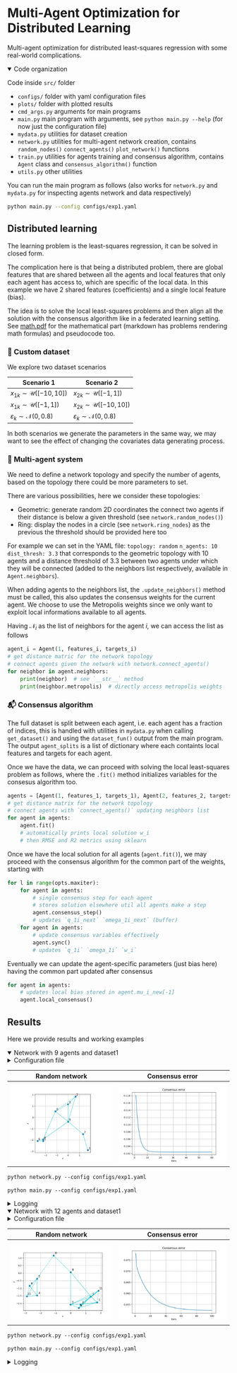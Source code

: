 # Multi-Agent Optimization for Distributed Learning

Multi-agent optimization for distributed least-squares regression with some real-world complications.

<details open>
<summary>Code organization</summary>

Code inside `src/` folder

- `configs/` folder with yaml configuration files
- `plots/` folder with plotted results
- `cmd_args.py` arguments for main programs
- `main.py` main program with arguments, see `python main.py --help` (for now just the configuration file)
- `mydata.py` utilities for dataset creation
- `network.py` utilities for multi-agent network creation, contains `random_nodes()` `connect_agents()` `plot_network()` functions
- `train.py` utilities for agents training and consensus algorithm, contains `Agent` class and `consensus_algorithm()` function
- `utils.py` other utilities

</details>

You can run the main program as follows (also works for `network.py` and `mydata.py` for inspecting agents network and data respectively)

```bash
python main.py --config configs/exp1.yaml
```

## Distributed learning

The learning problem is the least-squares regression, it can be solved in closed form.

The complication here is that being a distributed problem, there are global features that are shared between all the agents and local features that only each agent has access to, which are specific of the local data. In this example we have 2 shared features (coefficients) and a single local feature (bias).

The idea is to solve the local least-squares problems and then align all the solution with the consensus algorithm like in a federated learning setting. See [math.pdf](math.pdf) for the mathematical part (markdown has problems rendering math formulas) and pseudocode too.

### :file_folder: Custom dataset

We explore two dataset scenarios

Scenario 1 | Scenario 2
---------- | ----------
$x_{1k}\sim\mathcal{U}([-10,10])$ | $x_{2k}\sim\mathcal{U}([-1,1])$
$x_{1k}\sim\mathcal{U}([-1,1])$ | $x_{2k}\sim\mathcal{U}([-10,10])$ 
$\varepsilon_k\sim\mathcal{N}(0,0.8)$ | $\varepsilon_k\sim\mathcal{N}(0,0.8)$

In both scenarios we generate the parameters in the same way, we may want to see the effect of changing the covariates data generating process.

### :busts_in_silhouette: Multi-agent system

We need to define a network topology and specify the number of agents, based on the topology there could be more parameters to set.

There are various possibilities, here we consider these topologies:
- Geometric: generate random 2D coordinates the connect two agents if their distance is below a given threshold (see `network.random_nodes()`)
- Ring: display the nodes in a circle (see `network.ring_nodes`) as the previous the threshold should be provided here too

For example we can set in the YAML file: `topology: random` `n_agents: 10` `dist_thresh: 3.3` that corresponds to the geometric topology with 10 agents and a distance threshold of 3.3 between two agents under which they will be connected (added to the neighbors list respectively, available in `Agent.neighbors`).

When adding agents to the neighbors list, the `.update_neighbors()` method must be called, this also updates the consensus weights for the current agent. We choose to use the Metropolis weights since we only want to exploit local informations available to all agents.

Having $\mathcal{N}_i$ as the list of neighbors for the agent $i$, we can access the list as follows

```python
agent_i = Agent(1, features_i, targets_i)
# get distance matric for the network topology
# connect agents given the network with network.connect_agents()
for neighbor in agent.neighbors:
    print(neighbor)  # see `__str__` method
    print(neighbor.metropolis)  # directly access metropolis weights
```

### :mailbox_with_mail: Consensus algorithm

The full dataset is split between each agent, i.e. each agent has a fraction of indices, this is handled with utilities in `mydata.py` when calling `get_dataset()` and using the `dataset_fun()` output from the main program. The output `agent_splits` is a list of dictionary where each containts local features and targets for each agent.

Once we have the data, we can proceed with solving the local least-squares problem as follows, where the `.fit()` method initializes variables for the consesus algorithm too.

```python
agents = [Agent(1, features_1, targets_1), Agent(2, features_2, targets_2)]
# get distance matrix for the network topology
# connect agents with `connect_agents()` updating neighbors list
for agent in agents:
    agent.fit()
    # automatically prints local solution w_i
    # then RMSE and R2 metrics using sklearn
```

Once we have the local solution for all agents (`agent.fit()`), we may proceed with the consensus algorithm for the common part of the weights, starting with

```python
for l in range(opts.maxiter):
    for agent in agents:
        # single consensus step for each agent
        # stores solution elsewhere util all agents make a step
        agent.consensus_step()
        # updates `q_1i_next` `omega_1i_next` (buffer)
    for agent in agents:
        # update consensus variables effectively
        agent.sync()
        # updates `q_1i` `omega_1i` `w_i`
```

Eventually we can update the agent-specific parameters (just bias here) having the common part updated after consensus

```python
for agent in agents:
    # updates local bias stored in agent.mu_i_new[-1]
    agent.local_consensus()
```

## Results

Here we provide results and working examples

<details open>
<summary>Network with 9 agents and dataset1</summary>

<details>
<summary>Configuration file</summary>

- `seed: 42`
- `dataset: dataset1`
- `n_samples: 12000`
- `n_agents: 9`
- `topology: random`
- `grid_size: 5`
- `dist_thresh: 2.8`
- `maxiter: 60`
- `experiment_name: data1_rand9`
- `log_every: 15`

</details>

Random network | Consensus error
-------------- | ----------------
![network](src/plots/random9.png) | ![error](src/plots/data1_rand9.png)

```
python network.py --config configs/exp1.yaml
```

```
python main.py --config configs/exp1.yaml
```

<details>
<summary>Logging</summary>

```
Agent 0, w_i=[ 0.3924 -0.8844  0.1844]
Agent 1, w_i=[ 0.5646 -1.7176  0.1032]
Agent 2, w_i=[ 0.0105 -1.6111  0.5271]
Agent 3, w_i=[ 0.8012 -1.3788  0.4398]
Agent 4, w_i=[ 0.6964 -1.433  -0.1841]
Agent 5, w_i=[ 0.5154 -1.6344  0.7982]
Agent 6, w_i=[ 0.5105 -1.5002  0.412 ]
Agent 7, w_i=[ 0.8251 -1.4701  0.4211]
Agent 8, w_i=[ 0.7572 -1.572   0.8429]
Synthetic w_i_avg=[ 0.5637 -1.4668  0.3939]

Agent 0 local solution w_i=[ 0.3911 -0.8895  0.1921], RMSE=0.80, R2=0.90
Agent 1 local solution w_i=[ 0.5621 -1.7148  0.0924], RMSE=0.80, R2=0.95
Agent 2 local solution w_i=[ 0.0121 -1.5751  0.5094], RMSE=0.80, R2=0.57
Agent 3 local solution w_i=[ 0.8016 -1.4482  0.4346], RMSE=0.77, R2=0.97
Agent 4 local solution w_i=[ 0.6936 -1.4033 -0.2047], RMSE=0.76, R2=0.97
Agent 5 local solution w_i=[ 0.5184 -1.6283  0.8378], RMSE=0.80, R2=0.94
Agent 6 local solution w_i=[ 0.5038 -1.5415  0.3927], RMSE=0.81, R2=0.93
Agent 7 local solution w_i=[ 0.827  -1.5578  0.3871], RMSE=0.80, R2=0.97
Agent 8 local solution w_i=[ 0.7585 -1.5733  0.8624], RMSE=0.81, R2=0.97
Local w_i_avg=[ 0.5631 -1.4813  0.3893] RMSE_avg=0.79 R2_avg=0.91

Iteration [1/60] cons_err=0.118168
  w_i_avg=[ 0.5763 -1.473   0.3893] RMSE_avg=1.34 R2_avg=0.37
Iteration [16/60] cons_err=0.102429
  w_i_avg=[ 0.5614 -1.447   0.3893] RMSE_avg=1.43 R2_avg=0.10                                                                                               
Iteration [31/60] cons_err=0.102381
  w_i_avg=[ 0.5607 -1.4461  0.3893] RMSE_avg=1.44 R2_avg=0.09                                                                                               
Iteration [46/60] cons_err=0.102381
  w_i_avg=[ 0.5606 -1.446   0.3893] RMSE_avg=1.44 R2_avg=0.09                                                                                               
Iteration [60/60] cons_err=0.102381
  w_i_avg=[ 0.5606 -1.446   0.3893] RMSE_avg=1.44 R2_avg=0.09

Agent 0, w_i=[ 0.5606 -1.446   0.1967], RMSE=1.32, R2=0.72
Agent 1, w_i=[ 0.5606 -1.446   0.0916], RMSE=0.82, R2=0.94
Agent 2, w_i=[ 0.5606 -1.446   0.5685], RMSE=3.27, R2=-6.27
Agent 3, w_i=[ 0.5606 -1.446   0.4015], RMSE=1.58, R2=0.89
Agent 4, w_i=[ 0.5606 -1.446  -0.2087], RMSE=1.08, R2=0.93
Agent 5, w_i=[ 0.5606 -1.446   0.8469], RMSE=0.84, R2=0.93
Agent 6, w_i=[ 0.5606 -1.446   0.3997], RMSE=0.87, R2=0.92
Agent 7, w_i=[ 0.5606 -1.446   0.3883], RMSE=1.72, R2=0.88
Agent 8, w_i=[ 0.5606 -1.446   0.868 ], RMSE=1.42, R2=0.91

w_i_avg=[ 0.5606 -1.446   0.3947] RMSE_avg=1.44 R2_avg=0.09  
```

</details>

</details>

<details open>
<summary>Network with 12 agents and dataset1</summary>

<details>
<summary>Configuration file</summary>

- `seed: 42`
- `dataset: dataset1`
- `n_samples: 20000`
- `n_agents: 12`
- `topology: random`
- `grid_size: 5`
- `dist_thresh: 2.2`
- `maxiter: 100`
- `experiment_name: data1_rand12`
- `log_every: 15`

</details>

Random network | Consensus error
-------------- | ----------------
![network](src/plots/random12.png) | ![error](src/plots/data1_rand12.png)

```
python network.py --config configs/exp1.yaml
```

```
python main.py --config configs/exp1.yaml
```

<details>
<summary>Logging</summary>

```
Agent 0, w_i=[ 0.3207 -1.589   0.1462]
Agent 1, w_i=[ 0.9927 -1.5415  0.3978]
Agent 2, w_i=[ 0.1778 -1.335   0.2539]
Agent 3, w_i=[ 0.5452 -1.6204  0.0626]
Agent 4, w_i=[ 0.4901 -1.2099  0.2077]
Agent 5, w_i=[ 0.2651 -1.1861 -0.4145]
Agent 6, w_i=[ 0.8328 -2.1729  0.2535]
Agent 7, w_i=[ 0.5711 -1.8299  0.0889]
Agent 8, w_i=[ 0.8641 -1.7585  0.2258]
Agent 9, w_i=[ 0.1717 -2.5398 -0.0461]
Agent 10, w_i=[ 1.2962 -1.1216  0.373 ]
Agent 11, w_i=[ 0.9755 -1.6745  0.4874]
Synthetic w_i_avg=[ 0.6253 -1.6316  0.1697]

Agent 0 local solution w_i=[ 0.3204 -1.5821  0.12  ], RMSE=0.82, R2=0.87
Agent 1 local solution w_i=[ 0.9894 -1.5193  0.3872], RMSE=0.83, R2=0.98
Agent 2 local solution w_i=[ 0.1836 -1.3317  0.2344], RMSE=0.80, R2=0.73
Agent 3 local solution w_i=[ 0.54   -1.6427  0.021 ], RMSE=0.75, R2=0.95
Agent 4 local solution w_i=[ 0.4871 -1.2323  0.2445], RMSE=0.81, R2=0.93
Agent 5 local solution w_i=[ 0.2662 -1.244  -0.3933], RMSE=0.79, R2=0.82
Agent 6 local solution w_i=[ 0.8307 -2.1222  0.2752], RMSE=0.83, R2=0.97
Agent 7 local solution w_i=[ 0.5727 -1.8558  0.1021], RMSE=0.77, R2=0.96
Agent 8 local solution w_i=[ 0.8691 -1.7495  0.2292], RMSE=0.79, R2=0.98
Agent 9 local solution w_i=[ 0.1768 -2.5316 -0.0764], RMSE=0.81, R2=0.83
Agent 10 local solution w_i=[ 1.3008 -1.1589  0.3739], RMSE=0.81, R2=0.99
Agent 11 local solution w_i=[ 0.9806 -1.6607  0.4965], RMSE=0.79, R2=0.98
Local w_i_avg=[ 0.6264 -1.6359  0.1679] RMSE_avg=0.80 R2_avg=0.91

Iteration [001/100] cons_err=0.077981
  w_i_avg=[ 0.6327 -1.6719  0.1679] RMSE_avg=1.83 R2_avg=0.43                                                                                               
Iteration [016/100] cons_err=0.061298
  w_i_avg=[ 0.6341 -1.6904  0.1679] RMSE_avg=2.00 R2_avg=0.31                                                                                               
Iteration [031/100] cons_err=0.056201
  w_i_avg=[ 0.6306 -1.6992  0.1679] RMSE_avg=1.99 R2_avg=0.32                                                                                               
Iteration [046/100] cons_err=0.053975
  w_i_avg=[ 0.6284 -1.7049  0.1679] RMSE_avg=1.99 R2_avg=0.32                                                                                               
Iteration [061/100] cons_err=0.053000
  w_i_avg=[ 0.6269 -1.7087  0.1679] RMSE_avg=1.99 R2_avg=0.32                                                                                               
Iteration [076/100] cons_err=0.052573
  w_i_avg=[ 0.6259 -1.7112  0.1679] RMSE_avg=1.99 R2_avg=0.32                                                                                               
Iteration [091/100] cons_err=0.052386
  w_i_avg=[ 0.6253 -1.7128  0.1679] RMSE_avg=1.99 R2_avg=0.32                                                                                               
Iteration [100/100] cons_err=0.052329
  w_i_avg=[ 0.625  -1.7135  0.1679] RMSE_avg=2.00 R2_avg=0.32                                                                                               

Agent 0, w_i=[ 0.6262 -1.7104  0.1277], RMSE=1.97, R2=0.24
Agent 1, w_i=[ 0.622  -1.7213  0.3722], RMSE=2.28, R2=0.85
Agent 2, w_i=[ 0.622  -1.7213  0.284 ], RMSE=2.65, R2=-2.02
Agent 3, w_i=[ 0.6221 -1.7208  0.0259], RMSE=0.89, R2=0.93
Agent 4, w_i=[ 0.6297 -1.7014  0.2741], RMSE=1.18, R2=0.84
Agent 5, w_i=[ 0.629  -1.7032 -0.3493], RMSE=2.21, R2=-0.43
Agent 6, w_i=[ 0.6298 -1.7013  0.3112], RMSE=1.44, R2=0.92
Agent 7, w_i=[ 0.6221 -1.7208  0.1083], RMSE=0.82, R2=0.95
Agent 8, w_i=[ 0.6232 -1.7182  0.2346], RMSE=1.63, R2=0.90
Agent 9, w_i=[ 0.622  -1.7213 -0.0395], RMSE=2.74, R2=-0.92
Agent 10, w_i=[ 0.6298 -1.7013  0.5362], RMSE=3.89, R2=0.73
Agent 11, w_i=[ 0.622  -1.7213  0.5956], RMSE=2.22, R2=0.86

w_i_avg=[ 0.625  -1.7135  0.2067] RMSE_avg=1.99 R2_avg=0.32
```

</details>

</details>


